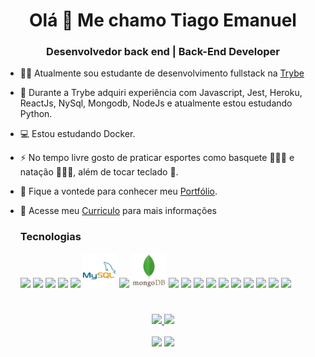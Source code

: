 <h1 align="center">Olá 👋 Me chamo Tiago Emanuel</h1>
<h3 align="center">Desenvolvedor back end | Back-End Developer</h3>

- 👨‍💻 Atualmente sou estudante de desenvolvimento fullstack na <a href="https://www.betrybe.com/">Trybe</a></p>
- 🔭 Durante a Trybe adquiri experiência com Javascript, Jest, Heroku, ReactJs, NySql, Mongodb, NodeJs e atualmente estou estudando Python.
- 💻 Estou estudando Docker.
- ⚡ No tempo livre gosto de praticar esportes como basquete ⛹🏽‍♂️ e natação 🏊🏽‍♂️, além de tocar teclado 🎹.
- 🎯 Fique a vontede para conhecer meu <a href="https://tiago-portifolio.vercel.app" target="_blank">Portfólio</a>.</p>
- 📝 Acesse meu <a href="https://gitconnected.com/tiagoemanuel8/resume" target="_blank">Curriculo</a> para mais informações</p>

  <h3> Tecnologias </h3>
    <span>
       <img src="https://user-images.githubusercontent.com/72472530/148571842-95392985-d568-4769-be6f-4d33f0395ed1.png" width="50"> <!-- Js -->
       <img src="https://user-images.githubusercontent.com/72472530/148567091-e8c78389-b80d-49de-bec7-ce0f51a7b748.png" width="50"> <!-- Ts -->
       <img src="https://user-images.githubusercontent.com/72472530/148571720-f75ff4bd-87e8-4d4a-931b-b4e2932668b8.png" width="50"> <!-- Python -->
       <img src="https://user-images.githubusercontent.com/72472530/148571143-92fc29d7-f601-428f-b84c-c46ba0671ea0.png" width="50"> <!-- Node -->
       <img src="https://user-images.githubusercontent.com/72472530/148570702-d6172a21-73f7-4cb9-abeb-6bc72ec52416.png" width="50"> <!-- Sequelize -->
       <img src="https://raw.githubusercontent.com/devicons/devicon/master/icons/mysql/mysql-original-wordmark.svg" width="55"> <!-- Mysql -->
       <img src="https://user-images.githubusercontent.com/72472530/148569749-fdae3d11-6da5-4211-84bd-0ca491da481c.png" width="50"> <!-- SQLite -->
       <img src="https://raw.githubusercontent.com/devicons/devicon/master/icons/mongodb/mongodb-original-wordmark.svg" width="55"> <!-- MongoDB -->
       <img src="https://user-images.githubusercontent.com/72472530/148569578-f3447263-1b32-4c9a-ae35-1125fc9efd2f.png" width="50"> <!-- GraphQL -->
       <img src="https://user-images.githubusercontent.com/72472530/148568216-ee0d2e0a-bfe6-4be1-91ba-f26a3743864e.png" width="50"> <!-- Jest -->
       <img src="https://user-images.githubusercontent.com/72472530/148569341-3e0b36ba-9824-4abc-9c01-fabf02911612.png" width="50"> <!-- Heroku -->
       <img src="https://user-images.githubusercontent.com/72472530/148570343-5ffc29c4-bfac-4d96-bc9a-fae306197881.png" width="50"> <!-- Docker -->
       <img src="https://user-images.githubusercontent.com/72472530/148571387-412a84b1-8665-4464-8d96-e5c29e1af68b.png" width="50"> <!-- Html -->
       <img src="https://user-images.githubusercontent.com/72472530/148571568-eed98342-f3d4-48d7-82a7-58b17e7ecc58.png" width="50"> <!-- Css -->
       <img src="https://user-images.githubusercontent.com/72472530/148571981-08f0e16a-dfa4-4057-8a71-470cd96e36cb.png" width="50"> <!-- React -->
       <img src="https://user-images.githubusercontent.com/72472530/148567934-9786664b-1cfd-4aea-87e1-9f6aede1d8b7.png" width="50"> <!-- Redux -->
       <img src="https://user-images.githubusercontent.com/72472530/148570494-7a8a5bdc-5ca7-4e21-be5c-15188addb5a3.png" width="50"> <!-- Git -->
       <img src="https://user-images.githubusercontent.com/72472530/148572618-04f10799-6c70-4b95-a859-2d81871ebd5e.png" width="50"> <!-- Linux -->
       
    </span>
</div>

#

<div align="center">
  <a href="https://github.com/TiagoEmanuel8">
  <img height="150em" src="https://github-readme-stats.vercel.app/api?username=TiagoEmanuel8&show_icons=true&theme=tokyonight&include_all_commits=true&count_private=true"/>
  <img height="150em" src="https://github-readme-stats.vercel.app/api/top-langs/?username=TiagoEmanuel8&layout=compact&langs_count=7&theme=tokyonight"/>
</div>
 <div><br>
   
  <div align="center">
   <a href="https://www.linkedin.com/in/tiagoemanuel/" target="_blank"><img src="https://img.shields.io/badge/-LinkedIn-%230077B5?style=for-the-badge&logo=linkedin&logoColor=white" target="_blank"></a> 
  <a href = "mailto:tiago.emanuel.n@gmail.com"><img src="https://img.shields.io/badge/-Gmail-%23333?style=for-the-badge&logo=gmail&logoColor=white" target="_blank"></a>
     
<div align="center">
